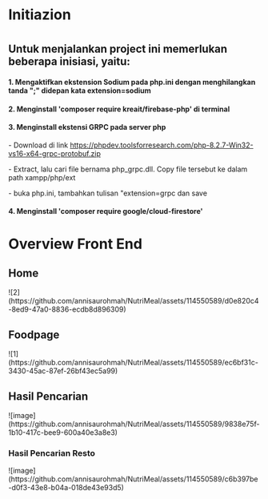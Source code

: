<h1> Initiazion <h1>
<h2>Untuk menjalankan project ini memerlukan beberapa inisiasi, yaitu:</h2>
<h4>1. Mengaktifkan ekstension Sodium pada php.ini dengan menghilangkan tanda ";" didepan kata extension=sodium</h4>
<h4>2. Menginstall 'composer require kreait/firebase-php' di terminal</h4>
<h4>3. Menginstall ekstensi GRPC pada server php</h4>
<p>- Download di link <a href="https://phpdev.toolsforresearch.com/php-8.2.7-Win32-vs16-x64-grpc-protobuf.zip">https://phpdev.toolsforresearch.com/php-8.2.7-Win32-vs16-x64-grpc-protobuf.zip</a></p>
<p>- Extract, lalu cari file bernama php_grpc.dll. Copy file tersebut ke dalam path xampp/php/ext</p>
<p>- buka php.ini, tambahkan tulisan "extension=grpc dan save</p>
<h4>4. Menginstall 'composer require google/cloud-firestore'</h4>

<h1> Overview Front End </h1>
<h2> Home </h2>
![2](https://github.com/annisaurohmah/NutriMeal/assets/114550589/d0e820c4-8ed9-47a0-8836-ecdb8d896309)

<h2> Foodpage </h2>
![1](https://github.com/annisaurohmah/NutriMeal/assets/114550589/ec6bf31c-3430-45ac-87ef-26bf43ec5a99)

<h2> Hasil Pencarian </h2>
![image](https://github.com/annisaurohmah/NutriMeal/assets/114550589/9838e75f-1b10-417c-bee9-600a40e3a8e3)

<h3> Hasil Pencarian Resto </h3>
![image](https://github.com/annisaurohmah/NutriMeal/assets/114550589/c6b397be-d0f3-43e8-b04a-018de43e93d5)
